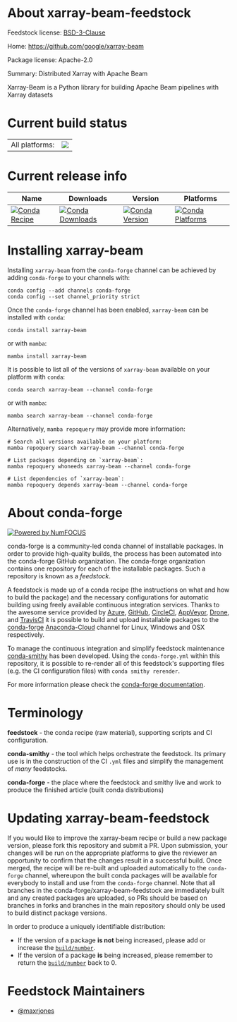 About xarray-beam-feedstock
===========================

Feedstock license: [BSD-3-Clause](https://github.com/conda-forge/xarray-beam-feedstock/blob/main/LICENSE.txt)

Home: https://github.com/google/xarray-beam

Package license: Apache-2.0

Summary: Distributed Xarray with Apache Beam

Xarray-Beam is a Python library for building Apache Beam pipelines with Xarray datasets

Current build status
====================


<table><tr><td>All platforms:</td>
    <td>
      <a href="https://dev.azure.com/conda-forge/feedstock-builds/_build/latest?definitionId=16325&branchName=main">
        <img src="https://dev.azure.com/conda-forge/feedstock-builds/_apis/build/status/xarray-beam-feedstock?branchName=main">
      </a>
    </td>
  </tr>
</table>

Current release info
====================

| Name | Downloads | Version | Platforms |
| --- | --- | --- | --- |
| [![Conda Recipe](https://img.shields.io/badge/recipe-xarray--beam-green.svg)](https://anaconda.org/conda-forge/xarray-beam) | [![Conda Downloads](https://img.shields.io/conda/dn/conda-forge/xarray-beam.svg)](https://anaconda.org/conda-forge/xarray-beam) | [![Conda Version](https://img.shields.io/conda/vn/conda-forge/xarray-beam.svg)](https://anaconda.org/conda-forge/xarray-beam) | [![Conda Platforms](https://img.shields.io/conda/pn/conda-forge/xarray-beam.svg)](https://anaconda.org/conda-forge/xarray-beam) |

Installing xarray-beam
======================

Installing `xarray-beam` from the `conda-forge` channel can be achieved by adding `conda-forge` to your channels with:

```
conda config --add channels conda-forge
conda config --set channel_priority strict
```

Once the `conda-forge` channel has been enabled, `xarray-beam` can be installed with `conda`:

```
conda install xarray-beam
```

or with `mamba`:

```
mamba install xarray-beam
```

It is possible to list all of the versions of `xarray-beam` available on your platform with `conda`:

```
conda search xarray-beam --channel conda-forge
```

or with `mamba`:

```
mamba search xarray-beam --channel conda-forge
```

Alternatively, `mamba repoquery` may provide more information:

```
# Search all versions available on your platform:
mamba repoquery search xarray-beam --channel conda-forge

# List packages depending on `xarray-beam`:
mamba repoquery whoneeds xarray-beam --channel conda-forge

# List dependencies of `xarray-beam`:
mamba repoquery depends xarray-beam --channel conda-forge
```


About conda-forge
=================

[![Powered by
NumFOCUS](https://img.shields.io/badge/powered%20by-NumFOCUS-orange.svg?style=flat&colorA=E1523D&colorB=007D8A)](https://numfocus.org)

conda-forge is a community-led conda channel of installable packages.
In order to provide high-quality builds, the process has been automated into the
conda-forge GitHub organization. The conda-forge organization contains one repository
for each of the installable packages. Such a repository is known as a *feedstock*.

A feedstock is made up of a conda recipe (the instructions on what and how to build
the package) and the necessary configurations for automatic building using freely
available continuous integration services. Thanks to the awesome service provided by
[Azure](https://azure.microsoft.com/en-us/services/devops/), [GitHub](https://github.com/),
[CircleCI](https://circleci.com/), [AppVeyor](https://www.appveyor.com/),
[Drone](https://cloud.drone.io/welcome), and [TravisCI](https://travis-ci.com/)
it is possible to build and upload installable packages to the
[conda-forge](https://anaconda.org/conda-forge) [Anaconda-Cloud](https://anaconda.org/)
channel for Linux, Windows and OSX respectively.

To manage the continuous integration and simplify feedstock maintenance
[conda-smithy](https://github.com/conda-forge/conda-smithy) has been developed.
Using the ``conda-forge.yml`` within this repository, it is possible to re-render all of
this feedstock's supporting files (e.g. the CI configuration files) with ``conda smithy rerender``.

For more information please check the [conda-forge documentation](https://conda-forge.org/docs/).

Terminology
===========

**feedstock** - the conda recipe (raw material), supporting scripts and CI configuration.

**conda-smithy** - the tool which helps orchestrate the feedstock.
                   Its primary use is in the construction of the CI ``.yml`` files
                   and simplify the management of *many* feedstocks.

**conda-forge** - the place where the feedstock and smithy live and work to
                  produce the finished article (built conda distributions)


Updating xarray-beam-feedstock
==============================

If you would like to improve the xarray-beam recipe or build a new
package version, please fork this repository and submit a PR. Upon submission,
your changes will be run on the appropriate platforms to give the reviewer an
opportunity to confirm that the changes result in a successful build. Once
merged, the recipe will be re-built and uploaded automatically to the
`conda-forge` channel, whereupon the built conda packages will be available for
everybody to install and use from the `conda-forge` channel.
Note that all branches in the conda-forge/xarray-beam-feedstock are
immediately built and any created packages are uploaded, so PRs should be based
on branches in forks and branches in the main repository should only be used to
build distinct package versions.

In order to produce a uniquely identifiable distribution:
 * If the version of a package **is not** being increased, please add or increase
   the [``build/number``](https://docs.conda.io/projects/conda-build/en/latest/resources/define-metadata.html#build-number-and-string).
 * If the version of a package **is** being increased, please remember to return
   the [``build/number``](https://docs.conda.io/projects/conda-build/en/latest/resources/define-metadata.html#build-number-and-string)
   back to 0.

Feedstock Maintainers
=====================

* [@maxrjones](https://github.com/maxrjones/)

